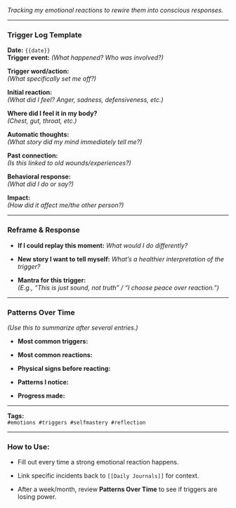 _Tracking my emotional reactions to rewire them into conscious responses._

---

### **Trigger Log Template**

**Date:** `{{date}}`  
**Trigger event:** _(What happened? Who was involved?)_

**Trigger word/action:**  
_(What specifically set me off?)_

**Initial reaction:**  
_(What did I feel? Anger, sadness, defensiveness, etc.)_

**Where did I feel it in my body?**  
_(Chest, gut, throat, etc.)_

**Automatic thoughts:**  
_(What story did my mind immediately tell me?)_

**Past connection:**  
_(Is this linked to old wounds/experiences?)_

**Behavioral response:**  
_(What did I do or say?)_

**Impact:**  
_(How did it affect me/the other person?)_

---

### **Reframe & Response**

- **If I could replay this moment:** _What would I do differently?_
    
- **New story I want to tell myself:** _What’s a healthier interpretation of the trigger?_
    
- **Mantra for this trigger:**  
    _(E.g., “This is just sound, not truth” / “I choose peace over reaction.”)_
    

---

### **Patterns Over Time**

_(Use this to summarize after several entries.)_

- **Most common triggers:**
    
- **Most common reactions:**
    
- **Physical signs before reacting:**
    
- **Patterns I notice:**
    
- **Progress made:**
    

---

**Tags:**  
`#emotions #triggers #selfmastery #reflection`

---

### **How to Use:**

- Fill out every time a strong emotional reaction happens.
    
- Link specific incidents back to `[[Daily Journals]]` for context.
    
- After a week/month, review **Patterns Over Time** to see if triggers are losing power.